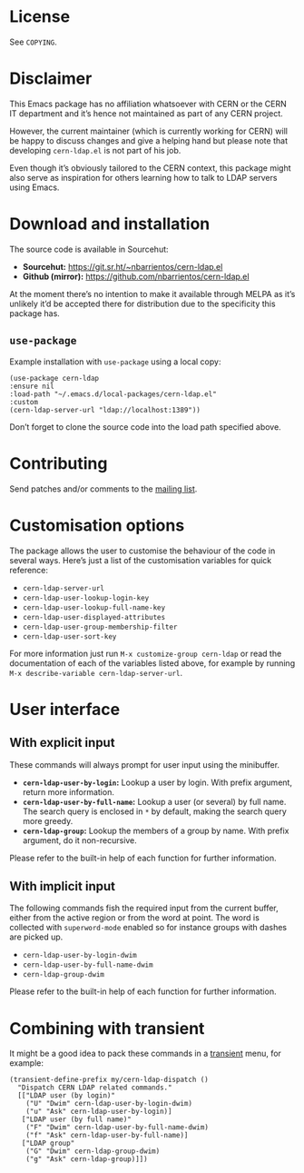 

# License

See `COPYING`.


# Disclaimer

This Emacs package has no affiliation whatsoever with CERN or the CERN
IT department and it&rsquo;s hence not maintained as part of any CERN
project.

However, the current maintainer (which is currently working for CERN)
will be happy to discuss changes and give a helping hand but please
note that developing `cern-ldap.el` is not part of his job.

Even though it&rsquo;s obviously tailored to the CERN context, this package
might also serve as inspiration for others learning how to talk to
LDAP servers using Emacs.


# Download and installation

The source code is available in Sourcehut:

-   **Sourcehut:** <https://git.sr.ht/~nbarrientos/cern-ldap.el>
-   **Github (mirror):** <https://github.com/nbarrientos/cern-ldap.el>

At the moment there&rsquo;s no intention to make it available through MELPA
as it&rsquo;s unlikely it&rsquo;d be accepted there for distribution due to the
specificity this package has.


## `use-package`

Example installation with `use-package` using a local copy:

    (use-package cern-ldap
    :ensure nil
    :load-path "~/.emacs.d/local-packages/cern-ldap.el"
    :custom
    (cern-ldap-server-url "ldap://localhost:1389"))

Don&rsquo;t forget to clone the source code into the load path specified
above.


# Contributing

Send patches and/or comments to the [mailing list](https://lists.sr.ht/~nbarrientos/cern-ldap.el).


# Customisation options

The package allows the user to customise the behaviour of the code in
several ways. Here&rsquo;s just a list of the customisation variables for
quick reference:

-   `cern-ldap-server-url`
-   `cern-ldap-user-lookup-login-key`
-   `cern-ldap-user-lookup-full-name-key`
-   `cern-ldap-user-displayed-attributes`
-   `cern-ldap-user-group-membership-filter`
-   `cern-ldap-user-sort-key`

For more information just run `M-x customize-group cern-ldap` or read
the documentation of each of the variables listed above, for example
by running `M-x describe-variable cern-ldap-server-url`.


# User interface


## With explicit input

These commands will always prompt for user input using the minibuffer.

-   **`cern-ldap-user-by-login`:** Lookup a user by login. With prefix
    argument, return more information.
-   **`cern-ldap-user-by-full-name`:** Lookup a user (or several) by full
    name. The search query is enclosed in `*` by default, making the
    search query more greedy.
-   **`cern-ldap-group`:** Lookup the members of a group by name. With
    prefix argument, do it non-recursive.

Please refer to the built-in help of each function for further
information.


## With implicit input

The following commands fish the required input from the current
buffer, either from the active region or from the word at point. The
word is collected with `superword-mode` enabled so for instance groups
with dashes are picked up.

-   `cern-ldap-user-by-login-dwim`
-   `cern-ldap-user-by-full-name-dwim`
-   `cern-ldap-group-dwim`

Please refer to the built-in help of each function for further
information.


# Combining with transient

It might be a good idea to pack these commands in a [transient](https://github.com/magit/transient) menu,
for example:

    (transient-define-prefix my/cern-ldap-dispatch ()
      "Dispatch CERN LDAP related commands."
      [["LDAP user (by login)"
        ("U" "Dwim" cern-ldap-user-by-login-dwim)
        ("u" "Ask" cern-ldap-user-by-login)]
       ["LDAP user (by full name)"
        ("F" "Dwim" cern-ldap-user-by-full-name-dwim)
        ("f" "Ask" cern-ldap-user-by-full-name)]
       ["LDAP group"
        ("G" "Dwim" cern-ldap-group-dwim)
        ("g" "Ask" cern-ldap-group)]])

